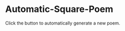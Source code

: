 Automatic-Square-Poem
=====================

Click the button to automatically generate a new poem.
